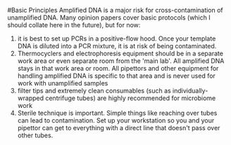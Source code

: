 #Basic Principles
Amplified DNA is a major risk for cross-contamination of unamplified DNA. Many opinion papers cover basic protocols (which I should collate here in the future), but for now:

1. it is best to set up PCRs in a positive-flow hood. Once your template DNA is diluted into a PCR mixture, it is at risk of being contaminated.
2. Thermocyclers and electrophoresis equipment should be in a separate work area or even separate room from the 'main lab'. All amplified DNA stays in that work area or room. All pipettors and other equipment for handling amplified DNA is specific to that area and is never used for work with unamplified samples
3. filter tips and extremely clean consumables (such as individually-wrapped centrifuge tubes) are highly recommended for microbiome work
4. Sterile technique is important. Simple things like reaching over tubes can lead to contamination. Set up your workstation so you and your pipettor can get to everything with a direct line that doesn't pass over other tubes.
